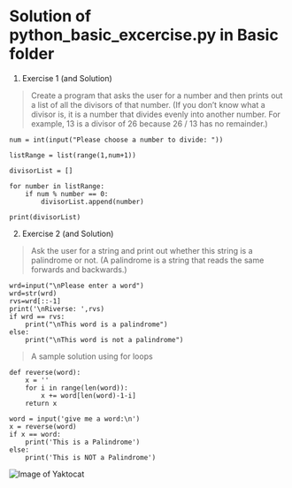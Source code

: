 # Solution of python_basic_excercise.py in Basic folder

1. Exercise 1 (and Solution)
> Create a program that asks the user for a number and then prints out a list of all the divisors of that number. (If you don’t know what a divisor is, it is a number that divides evenly into another number. For example, 13 is a divisor of 26 because 26 / 13 has no remainder.)

    num = int(input("Please choose a number to divide: "))

    listRange = list(range(1,num+1))

    divisorList = []

    for number in listRange:
        if num % number == 0:
            divisorList.append(number)

    print(divisorList)


2. Exercise 2 (and Solution)
> Ask the user for a string and print out whether this string is a palindrome or not. (A palindrome is a string that reads the same forwards and backwards.)

    wrd=input("\nPlease enter a word")
    wrd=str(wrd)
    rvs=wrd[::-1]
    print('\nRiverse: ',rvs)
    if wrd == rvs:
        print("\nThis word is a palindrome")
    else:
        print("\nThis word is not a palindrome")


> A sample solution using for loops

    def reverse(word):
        x = ''
        for i in range(len(word)):
            x += word[len(word)-1-i]
        return x

    word = input('give me a word:\n')
    x = reverse(word)
    if x == word:
        print('This is a Palindrome')
    else:
        print('This is NOT a Palindrome')


        

![Image of Yaktocat](https://octodex.github.com/images/yaktocat.png)